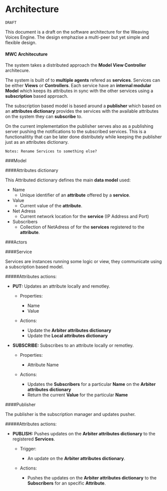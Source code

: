 Architecture
============

`DRAFT`

This document is a draft on the software architecture for the Weaving Voices Engine. The design emphazise a multi-peer but yet simple and flexible design.

#### MWC Architecuture

The system takes a distributed approach the **Model View Controller** architecure. 

The system is built of to **multiple agents** refered as **services**. Services can be either **Views** or **Controllers**. Each service have an **internal modular Model** which keeps its attributes in sync with the other services using a **subscription** based approach.

The subscription based model is based around a **publisher** which based on an **attributes dictionary** provides the services with the available attributes on the system they can **subscribe** to.

On the current implementation the publisher serves also as a publishing server pushing the notifications to the subscribed services. This is a functionalitity that can be later done distributely while keeping the publisher just as an attributes dictionary.

`Notes: Rename Services to something else?`

###Model

####Attributes dictionary

This Attributed dictionary defines the main **data model** used:

* Name
	* Unique identifier of an **attribute** offered by a **service**.
* Value
	* Current value of the **attribute**.
* Net Adress
	* Current network location for the **service** (IP Address and Port)
* Subscribers 
	* Collection of NetAdress of for the **services** registered to the **attribute**.

###Actors

####Service

Services are instances running some logic or view, they communicate using a subscription based model.

#####Attributes actions:


* **PUT:** Updates an attribute locally and remotley.

	* Properties:
		* Name
		* Value
	
	* Actions:
		* Update the **Arbiter attributes dictionary**
		* Update the **Local attributes dictionary**

* **SUBSCRIBE:** Subscribes to an attribute locally or remotley.

	* Properties:
		* Attribute Name
	
	* Actions:
		* Updates the **Subscribers** for a particular **Name** on the **Arbiter attributes dictionary** 
		* Return the current **Value** for the particular **Name**



####Publisher

The publisher is the subscription manager and updates pusher.

#####Attributes actions:

* **PUBLISH:** Pushes updates on the **Arbiter attributes dictionary** to the registered **Services**.
			
	* Trigger:
		* An update on the **Arbiter attributes dictionary**.
	
	* Actions:
		* Pushes the updates on the **Arbiter attributes dictionary** to the **Subscribers** for an specific **Attribute**.